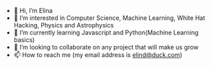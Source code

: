 - 👋 Hi, I’m Elina
- 💓 I’m interested in Computer Science, Machine Learning, White Hat Hacking, Physics and Astrophysics
- 🌱 I’m currently learning Javascript and Python(Machine Learning basics)
- 🤗 I’m looking to collaborate on any project that will make us grow 
- 📫 How to reach me (my email address is elind@duck.com)
